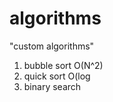 # algorithms
"custom algorithms"
1) bubble sort O(N^2) 
2) quick sort O(log
3) binary search      
       
    
  
 
